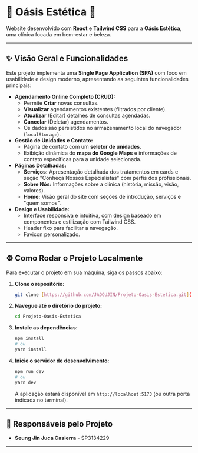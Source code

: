 # 🌸 Oásis Estética 🌸

Website desenvolvido com **React** e **Tailwind CSS** para a **Oásis Estética**, uma clínica focada em bem-estar e beleza.

---

## ✨ Visão Geral e Funcionalidades

Este projeto implementa uma **Single Page Application (SPA)** com foco em usabilidade e design moderno, apresentando as seguintes funcionalidades principais:

* **Agendamento Online Completo (CRUD):**
    * Permite **Criar** novas consultas.
    * **Visualizar** agendamentos existentes (filtrados por cliente).
    * **Atualizar** (Editar) detalhes de consultas agendadas.
    * **Cancelar** (Deletar) agendamentos.
    * Os dados são persistidos no armazenamento local do navegador (`localStorage`).
* **Gestão de Unidades e Contato:**
    * Página de contato com um **seletor de unidades**.
    * Exibição dinâmica do **mapa do Google Maps** e informações de contato específicas para a unidade selecionada.
* **Páginas Detalhadas:**
    * **Serviços:** Apresentação detalhada dos tratamentos em cards e seção "Conheça Nossos Especialistas" com perfis dos profissionais.
    * **Sobre Nós:** Informações sobre a clínica (história, missão, visão, valores).
    * **Home:** Visão geral do site com seções de introdução, serviços e "quem somos".
* **Design e Usabilidade:**
    * Interface responsiva e intuitiva, com design baseado em componentes e estilização com Tailwind CSS.
    * Header fixo para facilitar a navegação.
    * Favicon personalizado.

---

## ⚙️ Como Rodar o Projeto Localmente

Para executar o projeto em sua máquina, siga os passos abaixo:

1.  **Clone o repositório:**
    ```bash
    git clone [https://github.com/JAOOUJIN/Projeto-Oasis-Estetica.git](https://github.com/JAOOUJIN/Projeto-Oasis-Estetica.git)
    ```
2.  **Navegue até o diretório do projeto:**
    ```bash
    cd Projeto-Oasis-Estetica
    ```
3.  **Instale as dependências:**
    ```bash
    npm install
    # ou
    yarn install
    ```
4.  **Inicie o servidor de desenvolvimento:**
    ```bash
    npm run dev
    # ou
    yarn dev
    ```
    A aplicação estará disponível em `http://localhost:5173` (ou outra porta indicada no terminal).

---

## 👥 Responsáveis pelo Projeto

* **Seung Jin Juca Casierra** - SP3134229

---
